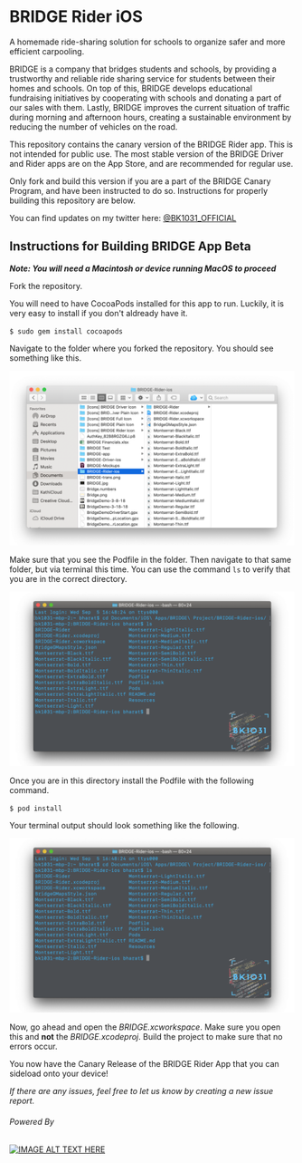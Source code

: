 # BRIDGE Rider iOS
A homemade ride-sharing solution for schools to organize safer and more efficient carpooling.

BRIDGE is a company that bridges students and schools, by providing a trustworthy and reliable ride sharing service for students between their homes and schools. On top of this, BRIDGE develops educational fundraising initiatives by cooperating with schools and donating a part of our sales with them. Lastly, BRIDGE improves the current situation of traffic during morning and afternoon hours, creating a sustainable environment by reducing the number of vehicles on the road.

This repository contains the canary version of the BRIDGE Rider app. This is not intended for public use. The most stable version of the BRIDGE Driver and Rider apps are on the App Store, and are recommended for regular use.

Only fork and build this version if you are a part of the BRIDGE Canary Program, and have been instructed to do so. Instructions for properly building this repository are below.

You can find updates on my twitter here: [@BK1031_OFFICIAL](https://twitter.com/BK1031_OFFICIAL)

## Instructions for Building BRIDGE App Beta

***Note: You will need a Macintosh or device running MacOS to proceed***

Fork the repository.

You will need to have CocoaPods installed for this app to run. Luckily, it is very easy to install if you don't aldready have it.

`$ sudo gem install cocoapods`

Navigate to the folder where you forked the repository. You should see something like this.

![alt text](https://github.com/BK1031/ImageAssets/blob/master/Screen%20Shot%202018-09-05%20at%204.56.55%20PM.png "BRIDGE Project in Finder")

Make sure that you see the Podfile in the folder. Then navigate to that same folder, but via terminal this time. You can use the command `ls` to verify that you are in the correct directory.

![alt text](https://github.com/BK1031/ImageAssets/blob/master/Screen%20Shot%202018-09-05%20at%204.53.33%20PM.png "BRIDGE-Rider-ios Project in Terminal")

Once you are in this directory install the Podfile with the following command.

`$ pod install`

Your terminal output should look something like the following.

![alt text](https://github.com/BK1031/ImageAssets/blob/master/Screen%20Shot%202018-09-05%20at%204.53.33%20PM.png "Pod Install in Terminal")

Now, go ahead and open the *BRIDGE.xcworkspace*. Make sure you open this and **not** the *BRIDGE.xcodeproj*. Build the project to make sure that no errors occur.

You now have the Canary Release of the BRIDGE Rider App that you can sideload onto your device!

*If there are any issues, feel free to let us know by creating a new issue report.*

###### *Powered By*
[![IMAGE ALT TEXT HERE](https://github.com/bharat1031/BRIDGE-app/blob/master/Firebase.png)](https://firebase.google.com/)
